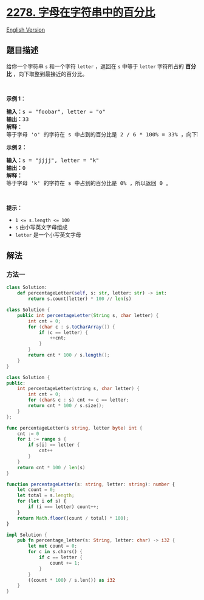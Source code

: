 # [2278. 字母在字符串中的百分比](https://leetcode.cn/problems/percentage-of-letter-in-string)

[English Version](/solution/2200-2299/2278.Percentage%20of%20Letter%20in%20String/README_EN.md)

<!-- tags:字符串 -->

## 题目描述

<!-- 这里写题目描述 -->

<p>给你一个字符串 <code>s</code> 和一个字符 <code>letter</code> ，返回在 <code>s</code> 中等于&nbsp;<code>letter</code>&nbsp;字符所占的 <strong>百分比</strong> ，向下取整到最接近的百分比。</p>

<p>&nbsp;</p>

<p><strong>示例 1：</strong></p>

<pre>
<strong>输入：</strong>s = "foobar", letter = "o"
<strong>输出：</strong>33
<strong>解释：</strong>
等于字母 'o' 的字符在 s 中占到的百分比是 2 / 6 * 100% = 33% ，向下取整，所以返回 33 。
</pre>

<p><strong>示例 2：</strong></p>

<pre>
<strong>输入：</strong>s = "jjjj", letter = "k"
<strong>输出：</strong>0
<strong>解释：</strong>
等于字母 'k' 的字符在 s 中占到的百分比是 0% ，所以返回 0 。</pre>

<p>&nbsp;</p>

<p><strong>提示：</strong></p>

<ul>
	<li><code>1 &lt;= s.length &lt;= 100</code></li>
	<li><code>s</code> 由小写英文字母组成</li>
	<li><code>letter</code> 是一个小写英文字母</li>
</ul>

## 解法

### 方法一

<!-- tabs:start -->

```python
class Solution:
    def percentageLetter(self, s: str, letter: str) -> int:
        return s.count(letter) * 100 // len(s)
```

```java
class Solution {
    public int percentageLetter(String s, char letter) {
        int cnt = 0;
        for (char c : s.toCharArray()) {
            if (c == letter) {
                ++cnt;
            }
        }
        return cnt * 100 / s.length();
    }
}
```

```cpp
class Solution {
public:
    int percentageLetter(string s, char letter) {
        int cnt = 0;
        for (char& c : s) cnt += c == letter;
        return cnt * 100 / s.size();
    }
};
```

```go
func percentageLetter(s string, letter byte) int {
	cnt := 0
	for i := range s {
		if s[i] == letter {
			cnt++
		}
	}
	return cnt * 100 / len(s)
}
```

```ts
function percentageLetter(s: string, letter: string): number {
    let count = 0;
    let total = s.length;
    for (let i of s) {
        if (i === letter) count++;
    }
    return Math.floor((count / total) * 100);
}
```

```rust
impl Solution {
    pub fn percentage_letter(s: String, letter: char) -> i32 {
        let mut count = 0;
        for c in s.chars() {
            if c == letter {
                count += 1;
            }
        }
        ((count * 100) / s.len()) as i32
    }
}
```

<!-- tabs:end -->

<!-- end -->
